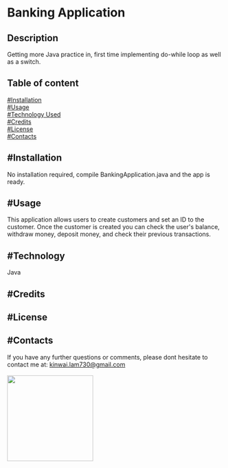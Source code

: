 # Banking Application

## Description
Getting more Java practice in, first time implementing do-while loop as well as a switch.

## Table of content
[#Installation](#Installation)<br>
[#Usage](#Usage)<br>
[#Technology Used](#Technology)<br>
[#Credits](#Credits)<br>
[#License](#License)<br>
[#Contacts](#Contacts)
## #Installation
No installation required, compile BankingApplication.java and the app is ready.

## #Usage
This application allows users to create customers and set an ID to the customer. Once the customer is created you can check the user's balance, withdraw money, deposit money, and check their previous transactions.

## #Technology
Java

## #Credits

## #License

## #Contacts
If you have any further questions or comments, please dont hesitate to contact me at: <kinwai.lam730@gmail.com>
<br><br>
<img src="https://avatars2.githubusercontent.com/u/58892198?v=4" width="200"><br>